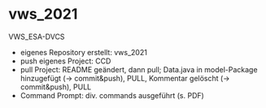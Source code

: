 # vws_2021

VWS_ESA-DVCS

- eigenes Repository erstellt: vws_2021
- push eigenes Project: CCD
- pull Project: README geändert, dann pull;
  Data.java in model-Package hinzugefügt (-> commit&push), PULL, Kommentar gelöscht (-> commit&push), PULL
- Command Prompt: div. commands ausgeführt (s. PDF)


